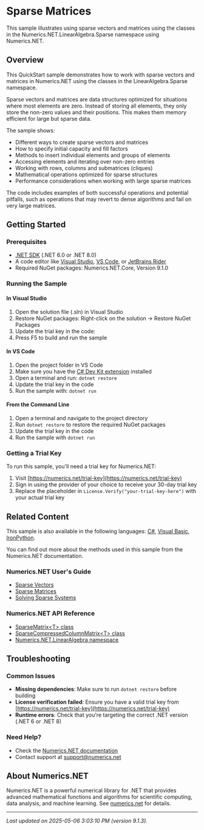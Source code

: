 # Sparse Matrices

This sample illustrates using sparse vectors and matrices using the classes in the Numerics.NET.LinearAlgebra.Sparse namespace using Numerics.NET.

## Overview

This QuickStart sample demonstrates how to work with sparse vectors and matrices in Numerics.NET using the classes in 
the LinearAlgebra.Sparse namespace.

Sparse vectors and matrices are data structures optimized for situations where most elements are zero. 
Instead of storing all elements, they only store the non-zero values and their positions. This makes them 
memory efficient for large but sparse data.

The sample shows:
- Different ways to create sparse vectors and matrices
- How to specify initial capacity and fill factors
- Methods to insert individual elements and groups of elements
- Accessing elements and iterating over non-zero entries
- Working with rows, columns and submatrices (cliques)
- Mathematical operations optimized for sparse structures
- Performance considerations when working with large sparse matrices

The code includes examples of both successful operations and potential pitfalls, such as operations that 
may revert to dense algorithms and fail on very large matrices.


## Getting Started

### Prerequisites

- [.NET SDK](https://dotnet.microsoft.com/download) (.NET 6.0 or .NET 8.0)
- A code editor like [Visual Studio](https://visualstudio.microsoft.com/), [VS Code](https://code.visualstudio.com/), or [JetBrains Rider](https://www.jetbrains.com/rider/)
- Required NuGet packages: Numerics.NET.Core, Version 9.1.0

### Running the Sample

#### In Visual Studio
1. Open the solution file (.sln) in Visual Studio
2. Restore NuGet packages: Right-click on the solution → Restore NuGet Packages
3. Update the trial key in the code:
4. Press F5 to build and run the sample

#### In VS Code

1. Open the project folder in VS Code
2. Make sure you have the [C# Dev Kit extension](https://marketplace.visualstudio.com/items?itemName=ms-dotnettools.csdevkit) installed
3. Open a terminal and run: `dotnet restore`
4. Update the trial key in the code 
5. Run the sample with: `dotnet run`

#### From the Command Line

1. Open a terminal and navigate to the project directory
2. Run `dotnet restore` to restore the required NuGet packages
3. Update the trial key in the code
4. Run the sample with `dotnet run`

### Getting a Trial Key

To run this sample, you'll need a trial key for Numerics.NET:

1. Visit [https://numerics.net/trial-key](https://numerics.net/trial-key)
2. Sign in using the provider of your choice to receive your 30-day trial key
3. Replace the placeholder in `License.Verify("your-trial-key-here")` with your actual trial key

## Related Content

This sample is also available in the following languages: 
[C#](https://github.com/NumericsDotNet/quickstart-csharp/tree/net462/linear-algebra/matrices/sparse-matrices), [Visual Basic](https://github.com/NumericsDotNet/quickstart-visualbasic/tree/net462/linear-algebra/matrices/sparse-matrices), [IronPython](https://github.com/NumericsDotNet/quickstart-ironpython/tree/net462/linear-algebra/matrices/sparse-matrices).

You can find out more about the methods used in this sample from the Numerics.NET documentation.

### Numerics.NET User's Guide

- [Sparse Vectors](https://numerics.net/documentation/latest/vector-and-matrix/sparse-vectors-and-matrices/sparse-vectors)
- [Sparse Matrices](https://numerics.net/documentation/latest/vector-and-matrix/sparse-vectors-and-matrices/sparse-matrices)
- [Solving Sparse Systems](https://numerics.net/documentation/latest/vector-and-matrix/sparse-vectors-and-matrices/solving-sparse-systems)

### Numerics.NET API Reference

- [SparseMatrix&lt;T&gt; class](https://numerics.net/documentation/latest/reference/numerics.net.linearalgebra.sparsematrix-1)
- [SparseCompressedColumnMatrix&lt;T&gt; class](https://numerics.net/documentation/latest/reference/numerics.net.linearalgebra.sparsecompressedcolumnmatrix-1)
- [Numerics.NET.LinearAlgebra namespace](https://numerics.net/documentation/latest/reference/numerics.net.linearalgebra)


## Troubleshooting

### Common Issues

- **Missing dependencies**: Make sure to run `dotnet restore` before building
- **License verification failed**: Ensure you have a valid trial key from [https://numerics.net/trial-key](https://numerics.net/trial-key)
- **Runtime errors**: Check that you're targeting the correct .NET version (.NET 6 or .NET 8)

### Need Help?

- Check the [Numerics.NET documentation](https://numerics.net/documentation/)
- Contact support at [support@numerics.net](mailto:support@numerics.net?subject=SparseMatrices%20QuickStart%20Sample%20%28F%23%29)

## About Numerics.NET

Numerics.NET is a powerful numerical library for .NET that provides advanced mathematical 
functions and algorithms for scientific computing, data analysis, and machine learning.
See [numerics.net](https://numerics.net) for details.

---

_Last updated on 2025-05-06 3:03:10 PM (version 9.1.3)._
